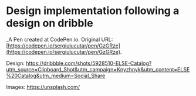 # Design implementation following a design on dribble
 _A Pen created at CodePen.io. Original URL: [https://codepen.io/sergiulucutar/pen/GzGRze](https://codepen.io/sergiulucutar/pen/GzGRze).

 Design: https://dribbble.com/shots/5928510-ELSE-Catalog?utm_source=Clipboard_Shot&utm_campaign=Knyzhnyk&utm_content=ELSE%20Catalog&utm_medium=Social_Share

Images: https://unsplash.com/